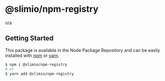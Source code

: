 # @slimio/npm-registry
n/a

## Getting Started

This package is available in the Node Package Repository and can be easily installed with [npm](https://docs.npmjs.com/getting-started/what-is-npm) or [yarn](https://yarnpkg.com).

```bash
$ npm i @slimio/npm-registry
# or
$ yarn add @slimio/npm-registry
```
